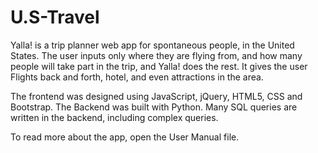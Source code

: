 # U.S-Travel

Yalla! is a trip planner web app for spontaneous people, in the United States. The user inputs only where they are flying from, and how many people will take part in the trip, and Yalla! does the rest. It gives the user Flights back and forth, hotel, and even attractions in the area.

The frontend was designed using JavaScript, jQuery, HTML5, CSS and Bootstrap. The Backend was built with Python.
Many SQL queries are written in the backend, including complex queries.

To read more about the app, open the User Manual file.

